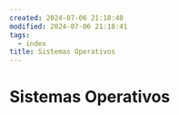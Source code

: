 ```yaml
---
created: 2024-07-06 21:18:40
modified: 2024-07-06 21:18:41
tags:
  - index
title: Sistemas Operativos
---
```


# Sistemas Operativos
